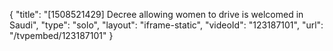 {
    "title": "[1508521429] Decree allowing women to drive is welcomed in Saudi",
    "type": "solo",
    "layout": "iframe-static",
    "videoId": "123187101",
    "url": "\/tvpembed\/123187101"
}